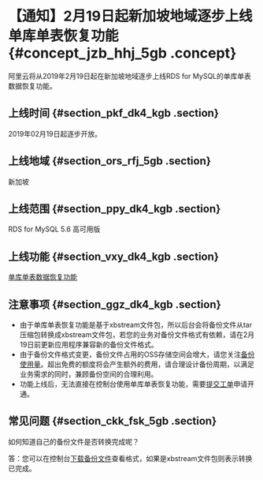 # 【通知】2月19日起新加坡地域逐步上线单库单表恢复功能 {#concept_jzb_hhj_5gb .concept}

阿里云将从2019年2月19日起在新加坡地域逐步上线RDS for MySQL的单库单表数据恢复功能。

## 上线时间 {#section_pkf_dk4_kgb .section}

2019年02月19日起逐步开放。

## 上线地域 {#section_ors_rfj_5gb .section}

新加坡

## 上线范围 {#section_ppy_dk4_kgb .section}

RDS for MySQL 5.6 高可用版

## 上线功能 {#section_vxy_dk4_kgb .section}

[单库单表数据恢复功能](https://www.alibabacloud.com/help/zh/doc-detail/107685.htm)

## 注意事项 {#section_ggz_dk4_kgb .section}

-   由于单库单表恢复功能是基于xbstream文件包，所以后台会将备份文件从tar压缩包转换成xbstream文件包，若您的业务对备份文件格式有依赖，请在2月19日前更新应用程序兼容新的备份文件格式。
-   由于备份文件格式变更，备份文件占用的OSS存储空间会增大，请您关注[备份使用量](../../../../../intl.zh-CN/用户指南/备份数据/查看备份空间免费额度.md#)。超出免费的额度将会产生额外的费用，请合理设计备份周期，以满足业务需求的同时，兼顾备份空间的合理利用。
-   功能上线后，无法直接在控制台使用单库单表恢复功能，需要[提交工单](https://workorder-intl.console.aliyun.com/#/ticket/createIndex)申请开通。

## 常见问题 {#section_ckk_fsk_5gb .section}

如何知道自己的备份文件是否转换完成呢？

答：您可以在控制台[下载备份文件](../../../../../intl.zh-CN/用户指南/备份数据/下载数据备份和日志备份.md#)查看格式，如果是xbstream文件包则表示转换已完成。

